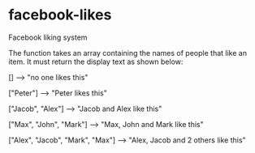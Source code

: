 # facebook-likes
Facebook liking system

The function takes an array containing the names of people that like an item. It must return the display text as shown below:

[]                                -->  "no one likes this"

["Peter"]                         -->  "Peter likes this"

["Jacob", "Alex"]                 -->  "Jacob and Alex like this"

["Max", "John", "Mark"]           -->  "Max, John and Mark like this"

["Alex", "Jacob", "Mark", "Max"]  -->  "Alex, Jacob and 2 others like this"
